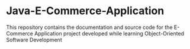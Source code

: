 # Java-E-Commerce-Application
This repository contains the documentation and source code for the E-Commerce Application project developed while learning Object-Oriented Software Development
